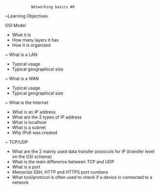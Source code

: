 
				Networking basics #0


 ~Learning Objectives


OSI Model

* What it is
* How many layers it has
* How it is organized


 ~ What is a LAN
* Typical usage
* Typical geographical size


 ~ What is a WAN
* Typical usage
* Typical geographical size


 ~ What is the Internet
* What is an IP address
* What are the 2 types of IP address
* What is localhost
* What is a subnet
* Why IPv6 was created


 ~ TCP/UDP
* What are the 2 mainly used data transfer protocols for IP (transfer level on the OSI schema)
* What is the main difference between TCP and UDP
* What is a port
* Memorize SSH, HTTP and HTTPS port numbers
* What tool/protocol is often used to check if a device is connected to a network
